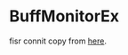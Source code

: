 # BuffMonitorEx

fisr connit copy from [here](https://forum.gamer.com.tw/Co.php?bsn=16357&sn=132056).
